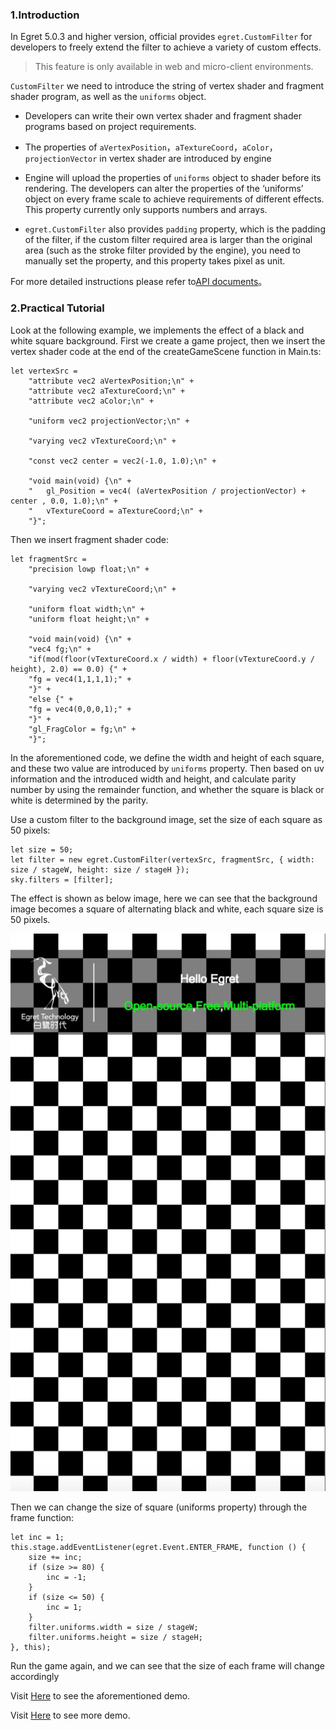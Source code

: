 
### 1.Introduction

In Egret 5.0.3 and higher version, official provides `egret.CustomFilter` for developers to freely extend the filter to achieve a variety of custom effects.
> This feature is only available in web and micro-client environments.


`CustomFilter` we need to introduce the string of vertex shader and fragment shader program, as well as the `uniforms` object.

* Developers can write their own vertex shader and fragment shader programs based on project requirements.

* The properties of `aVertexPosition`，`aTextureCoord`，`aColor`，`projectionVector` in vertex shader are introduced by engine

* Engine will upload the properties of `uniforms` object to shader before its rendering. The developers can alter the properties of the ‘uniforms’ object on every frame scale to achieve requirements of different effects. This property currently only supports numbers and arrays.

* `egret.CustomFilter` also provides `padding` property, which is the padding of the filter, if the custom filter required area is larger than the original area (such as the stroke filter provided by the engine), you need to manually set the property, and this property takes pixel as unit.

For more detailed instructions please refer to[API documents](http://developer.egret.com/cn/apidoc/index/name/egret.CustomFilter#methodSummary)。

### 2.Practical Tutorial

Look at the following example, we implements the effect of a black and white square background. First we create a game project, then we insert the vertex shader code at the end of the createGameScene function in Main.ts:

```
let vertexSrc =
	"attribute vec2 aVertexPosition;\n" +
	"attribute vec2 aTextureCoord;\n" +
	"attribute vec2 aColor;\n" +
	
	"uniform vec2 projectionVector;\n" +
	
	"varying vec2 vTextureCoord;\n" +
	
	"const vec2 center = vec2(-1.0, 1.0);\n" +
	
	"void main(void) {\n" +
	"   gl_Position = vec4( (aVertexPosition / projectionVector) + center , 0.0, 1.0);\n" +
	"   vTextureCoord = aTextureCoord;\n" +
	"}";
```

Then we insert fragment shader code:

```
let fragmentSrc =
    "precision lowp float;\n" +

    "varying vec2 vTextureCoord;\n" +

    "uniform float width;\n" +
    "uniform float height;\n" +

    "void main(void) {\n" +
    "vec4 fg;\n" +
    "if(mod(floor(vTextureCoord.x / width) + floor(vTextureCoord.y / height), 2.0) == 0.0) {" +
    "fg = vec4(1,1,1,1);" +
    "}" +
    "else {" +
    "fg = vec4(0,0,0,1);" +
    "}" +
    "gl_FragColor = fg;\n" +
    "}";
```
In the aforementioned code, we define the width and height of each square, and these two value are introduced by `uniforms` property. Then based on uv information and the introduced width and height, and calculate parity number by using the remainder function, and whether the square is black or white is determined by the parity.

Use a custom filter to the background image, set the size of each square as 50 pixels:

```
let size = 50;
let filter = new egret.CustomFilter(vertexSrc, fragmentSrc, { width: size / stageW, height: size / stageH });
sky.filters = [filter];
```

The effect is shown as below image, here we can see that the background image becomes a square of alternating black and white, each square size is 50 pixels.

![](heibai.png)

Then we can change the size of square (uniforms property) through the frame function:

```
let inc = 1;
this.stage.addEventListener(egret.Event.ENTER_FRAME, function () {
    size += inc;
    if (size >= 80) {
        inc = -1;
    }
    if (size <= 50) {
        inc = 1;
    }
    filter.uniforms.width = size / stageW;
    filter.uniforms.height = size / stageH;
}, this);
```

Run the game again, and we can see that the size of each frame will change accordingly

Visit [Here](http://developer.egret.com/cn/example/egret2d/index.html#210-egret2d-heibai) to see the aforementioned demo.

Visit [Here](http://developer.egret.com/cn/example/egret2d/index.html#210-egret2d-customefilter) to see more demo.